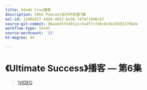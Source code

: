 ```yaml
---
title: Adode Crux播客
description: CRUX Podcast系列中的第7集
exl-id: 1240e927-4db0-4053-be36-747471998c67
source-git-commit: 06aa435f34911cc5adf7cf40c8c8e15693178bda
workflow-type: tm+mt
source-wordcount: '15'
ht-degree: 0%

---
```


# 《Ultimate Success》播客 — 第6集

>[!VIDEO](https://video.tv.adobe.com/v/3429332?quality=12learn=on)
